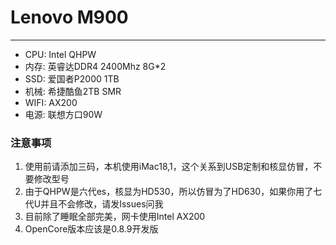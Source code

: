 # Lenovo M900
---
- CPU: Intel QHPW
- 内存: 英睿达DDR4 2400Mhz 8G*2
- SSD: 爱国者P2000 1TB
- 机械: 希捷酷鱼2TB SMR
- WIFI: AX200
- 电源: 联想方口90W

### 注意事项
1. 使用前请添加三码，本机使用iMac18,1，这个关系到USB定制和核显仿冒，不要修改型号
2. 由于QHPW是六代es，核显为HD530，所以仿冒为了HD630，如果你用了七代U并且不会修改，请发Issues问我
3. 目前除了睡眠全部完美，网卡使用Intel AX200
4. OpenCore版本应该是0.8.9开发版